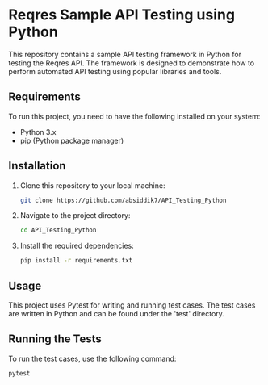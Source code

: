# Reqres Sample API Testing using Python
This repository contains a sample API testing framework in Python for testing the Reqres API. The framework is designed to demonstrate how to perform automated API testing using popular libraries and tools.

## Requirements
To run this project, you need to have the following installed on your system:
</br>
- Python 3.x
- pip (Python package manager)

## Installation
1. Clone this repository to your local machine:

   ```bash
   git clone https://github.com/absiddik7/API_Testing_Python

2. Navigate to the project directory:
   ```bash
   cd API_Testing_Python
4. Install the required dependencies:
    ```bash
   pip install -r requirements.txt

## Usage
This project uses Pytest for writing and running test cases. The test cases are written in Python and can be found under the 'test' directory.

## Running the Tests
To run the test cases, use the following command:
```bash
pytest


